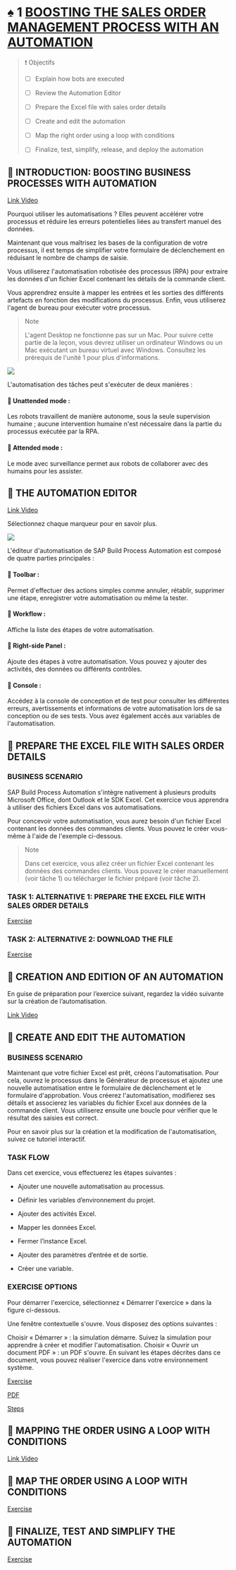 # ♠ 1 [BOOSTING THE SALES ORDER MANAGEMENT PROCESS WITH AN AUTOMATION](link)

> :exclamation: Objectifs
>
> - [ ] Explain how bots are executed
>
> - [ ] Review the Automation Editor
>
> - [ ] Prepare the Excel file with sales order details
>
> - [ ] Create and edit the automation
>
> - [ ] Map the right order using a loop with conditions
>
> - [ ] Finalize, test, simplify, release, and deploy the automation

## :closed_book: INTRODUCTION: BOOSTING BUSINESS PROCESSES WITH AUTOMATION

[Link Video](https://learning.sap.com/learning-journeys/create-processes-and-automations-with-sap-build-process-automation/boosting-the-sales-order-management-process-with-an-automation_d01370b2-c68a-4997-baea-d4c178d8eb2d)

Pourquoi utiliser les automatisations ? Elles peuvent accélérer votre processus et réduire les erreurs potentielles liées au transfert manuel des données.

Maintenant que vous maîtrisez les bases de la configuration de votre processus, il est temps de simplifier votre formulaire de déclenchement en réduisant le nombre de champs de saisie.

Vous utiliserez l'automatisation robotisée des processus (RPA) pour extraire les données d'un fichier Excel contenant les détails de la commande client.

Vous apprendrez ensuite à mapper les entrées et les sorties des différents artefacts en fonction des modifications du processus. Enfin, vous utiliserez l'agent de bureau pour exécuter votre processus.

> Note
>
> L'agent Desktop ne fonctionne pas sur un Mac. Pour suivre cette partie de la leçon, vous devrez utiliser un ordinateur Windows ou un Mac exécutant un bureau virtuel avec Windows. Consultez les prérequis de l'unité 1 pour plus d'informations.

![](./RESSOURCES/BTP150_04_U2L6_003.png)

L'automatisation des tâches peut s'exécuter de deux manières :

#### :small_red_triangle_down: Unattended mode :

Les robots travaillent de manière autonome, sous la seule supervision humaine ; aucune intervention humaine n'est nécessaire dans la partie du processus exécutée par la RPA.

#### :small_red_triangle_down: Attended mode :

Le mode avec surveillance permet aux robots de collaborer avec des humains pour les assister.

## :closed_book: THE AUTOMATION EDITOR

[Link Video](https://learning.sap.com/learning-journeys/create-processes-and-automations-with-sap-build-process-automation/boosting-the-sales-order-management-process-with-an-automation_d01370b2-c68a-4997-baea-d4c178d8eb2d)

Sélectionnez chaque marqueur pour en savoir plus.

![](./RESSOURCES/SPA400_02_U4L3_001.png)

L'éditeur d'automatisation de SAP Build Process Automation est composé de quatre parties principales :

#### :small_red_triangle_down: Toolbar :

Permet d'effectuer des actions simples comme annuler, rétablir, supprimer une étape, enregistrer votre automatisation ou même la tester.

#### :small_red_triangle_down: Workflow :

Affiche la liste des étapes de votre automatisation.

#### :small_red_triangle_down: Right-side Panel :

Ajoute des étapes à votre automatisation. Vous pouvez y ajouter des activités, des données ou différents contrôles.

#### :small_red_triangle_down: Console :

Accédez à la console de conception et de test pour consulter les différentes erreurs, avertissements et informations de votre automatisation lors de sa conception ou de ses tests. Vous avez également accès aux variables de l'automatisation.

## :closed_book: PREPARE THE EXCEL FILE WITH SALES ORDER DETAILS

### BUSINESS SCENARIO

SAP Build Process Automation s'intègre nativement à plusieurs produits Microsoft Office, dont Outlook et le SDK Excel. Cet exercice vous apprendra à utiliser des fichiers Excel dans vos automatisations.

Pour concevoir votre automatisation, vous aurez besoin d'un fichier Excel contenant les données des commandes clients. Vous pouvez le créer vous-même à l'aide de l'exemple ci-dessous.

> Note
>
> Dans cet exercice, vous allez créer un fichier Excel contenant les données des commandes clients. Vous pouvez le créer manuellement (voir tâche 1) ou télécharger le fichier préparé (voir tâche 2).

### TASK 1: ALTERNATIVE 1: PREPARE THE EXCEL FILE WITH SALES ORDER DETAILS

[Exercise](https://learning.sap.com/learning-journeys/create-processes-and-automations-with-sap-build-process-automation/boosting-the-sales-order-management-process-with-an-automation_d01370b2-c68a-4997-baea-d4c178d8eb2d)

### TASK 2: ALTERNATIVE 2: DOWNLOAD THE FILE

[Exercise](https://learning.sap.com/learning-journeys/create-processes-and-automations-with-sap-build-process-automation/boosting-the-sales-order-management-process-with-an-automation_d01370b2-c68a-4997-baea-d4c178d8eb2d)

## :closed_book: CREATION AND EDITION OF AN AUTOMATION

En guise de préparation pour l’exercice suivant, regardez la vidéo suivante sur la création de l’automatisation.

[Link Video](https://learning.sap.com/learning-journeys/create-processes-and-automations-with-sap-build-process-automation/boosting-the-sales-order-management-process-with-an-automation_d01370b2-c68a-4997-baea-d4c178d8eb2d)

## :closed_book: CREATE AND EDIT THE AUTOMATION

### BUSINESS SCENARIO

Maintenant que votre fichier Excel est prêt, créons l'automatisation. Pour cela, ouvrez le processus dans le Générateur de processus et ajoutez une nouvelle automatisation entre le formulaire de déclenchement et le formulaire d'approbation. Vous créerez l'automatisation, modifierez ses détails et associerez les variables du fichier Excel aux données de la commande client. Vous utiliserez ensuite une boucle pour vérifier que le résultat des saisies est correct.

Pour en savoir plus sur la création et la modification de l'automatisation, suivez ce tutoriel interactif.

### TASK FLOW

Dans cet exercice, vous effectuerez les étapes suivantes :

- Ajouter une nouvelle automatisation au processus.

- Définir les variables d’environnement du projet.

- Ajouter des activités Excel.

- Mapper les données Excel.

- Fermer l’instance Excel.

- Ajouter des paramètres d’entrée et de sortie.

- Créer une variable.

### EXERCISE OPTIONS

Pour démarrer l'exercice, sélectionnez « Démarrer l'exercice » dans la figure ci-dessous.

Une fenêtre contextuelle s'ouvre. Vous disposez des options suivantes :

Choisir « Démarrer » : la simulation démarre. Suivez la simulation pour apprendre à créer et modifier l'automatisation.
Choisir « Ouvrir un document PDF » : un PDF s'ouvre. En suivant les étapes décrites dans ce document, vous pouvez réaliser l'exercice dans votre environnement système.

[Exercise](https://learnsap.enable-now.cloud.sap/pub/mmcp/index.html?show=project!PR_D1366796546A5FA0:uebung)

[PDF](./RESSOURCES/hands_on.pdf)

[Steps](https://learning.sap.com/learning-journeys/create-processes-and-automations-with-sap-build-process-automation/boosting-the-sales-order-management-process-with-an-automation_d01370b2-c68a-4997-baea-d4c178d8eb2d)

## :closed_book: MAPPING THE ORDER USING A LOOP WITH CONDITIONS

[Link Video](https://learning.sap.com/learning-journeys/create-processes-and-automations-with-sap-build-process-automation/boosting-the-sales-order-management-process-with-an-automation_d01370b2-c68a-4997-baea-d4c178d8eb2d)

## :closed_book: MAP THE ORDER USING A LOOP WITH CONDITIONS

[Exercise](https://learnsap.enable-now.cloud.sap/pub/mmcp/index.html?show=project!PR_D1366796546A5FA0:uebung)

## :closed_book: FINALIZE, TEST AND SIMPLIFY THE AUTOMATION

[Exercise](https://learnsap.enable-now.cloud.sap/pub/mmcp/index.html?show=project!PR_D1366796546A5FA0:uebung)
